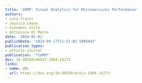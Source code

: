 ```yaml
---
title: 'VAMP: Visual Analytics for Microservices Performance'
authors:
- Luca Traini
- Jessica Léone
- Giovanni Stilo
- Antinisca Di Marco
date: '2024-01-01'
publishDate: '2024-09-17T11:51:02.549544Z'
publication_types:
- article-journal
publication: '*CoRR*'
doi: 10.48550/ARXIV.2404.14273
links:
- name: URL
  url: https://doi.org/10.48550/arXiv.2404.14273
---
```

